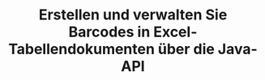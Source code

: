 ---
############################# Static ############################
layout: "auto-gen-gist"
draft: false
path: "de/assembly/java/barcode/xlsm/"
otherformats: XLS XLT XLSX XLTX XLTM XLSB ODS 

############################# Head ############################
head_title: "Generieren Sie ein Barcode-Bild und fügen Sie es über die Java-API in eine Excel-Tabelle ein"
head_description: "GroupDocs.Assembly Java API ermöglicht Programmierern das Generieren und Hinzufügen von Barcodebildern in Excel-Tabellendokumenten (XLS, XLT, XLSX, XLSM, XLTX, XLTM und XLSB)."

############################# Header ############################
title: "Erstellen und verwalten Sie Barcodes in Excel-Tabellendokumenten über die Java-API"
description: "GroupDocs.Assembly Java API ermöglicht es Softwareentwicklern, Barcodes in Excel-Tabellendokumenten innerhalb von Java- und JSP-Apps programmgesteuert zu generieren und zu verwalten."

######################### Download Button #######################
button:
    enable: true

############################# About ############################
about:
    enable: true
    title: "Wie generiert man Barcode-Bilder in Tabellenkalkulationen?"
    content: |
       Das Tabellenkalkulationsprogramm ist ein nützliches Tool, mit dem Benutzer große Datenmengen speichern, analysieren und darüber berichten können. GroupDocs.Assembly ist eine großartige Java-API, die es Softwareentwicklern leicht macht, Barcode-Bilder in Excel-Tabellen zu erstellen, zu organisieren und zu drucken. Barcodes sind digitale Codes, die maschinenlesbare Informationen speichern, die Bestandssystemen Geschwindigkeit und Genauigkeit verleihen. Mit der Java-API von GroupDocs.Assembly können Sie programmgesteuert zahlreiche 1D- und 2D-Barcodebilder mit personalisiertem Text, Erscheinungsbild und verschiedenen Codierungstypen in Microsoft Excel-Tabellen zeichnen. Die API erleichtert Benutzern auch die Verwaltung ihrer Barcodes und erfordert keine Installation externer Software oder Tools von Drittanbietern. Es unterstützt Funktionen wie das Ändern der Barcode-Bildgröße, das Einstellen von Vorder- und Hintergrundfarben, das Anpassen der Schriftgröße, das Anpassen der Barcode-Bildauflösung, die automatische Korrektur von Barcode-Text und vieles mehr. 

############################# content ############################
steps:
    enable: true
    block:
    - title_left: "Erstellen Sie Barcodes in XLSM Spreadsheets über Java"
      content_left: |
       GroupDocs.Assembly Java bietet vollständige Unterstützung für das Erstellen und Verwalten von Barcodes in der Tabelle XLSM. Der folgende Java-Code zeigt, wie Barcode-Bilder erstellt und in ein Microsoft Excel-Tabellendokument eingefügt werden.

      title_right: "So fügen Sie Barcode-Bilder in der Datei XLSM hinzu"
      content_right: |
       * Erstellen Sie eine Instanz von [DocumentAssembler](https://apireference.groupdocs.com/assembly/java/com.groupdocs.assembly/DocumentAssembler) 
       * Beispieldatenquellenobjekt erstellen
       * Rufen Sie [AssembleDocument](https://apireference.groupdocs.com/assembly/java/com.groupdocs.assembly/DocumentAssembler#assembleDocument-java.io.InputStream-java.io.OutputStream-com.groupdocs.assembly.DataSourceInfo...-) Methode mit den folgenden Parametern
           * Stream zum Lesen eines Vorlagendokuments.
           * Stream, um das resultierende Dokument zu schreiben.
           * Optionen zum Laden und Speichern von Dokumenten.
           * Details Informationen zu zu verwendenden Datenquellenobjekten.

      gisthash: "d597241fa3f68e3945a19ef3231070eb"
      gistfile: "create_barcodes_in_spreadsheet_file.java"

    - title_left: "System Anforderungen"
      content_left: |
       GroupDocs.Assembly-Java-APIs werden auf allen wichtigen Plattformen und Betriebssystemen unterstützt. Es kann Dokumente in Microsoft Word, Excel, PowerPoint, Outlook, OpenOffice und über 50 anderen Formaten erstellen. Eine vollständige Anleitung zu den Systemanforderungen finden Sie unter [Systemanforderungen](https://docs.groupdocs.com/assembly/java/system-requirements/). Bevor Sie den folgenden Code ausführen, stellen Sie bitte sicher, dass die folgenden Voraussetzungen auf Ihrem installiert sind System:
        * Betriebssysteme: Microsoft Windows, Linux, MacOS
        * Unterstützte Java-Versionen: J2SE 7.0 (1.7), J2SE 8.0 (1.8) oder höher
        * Holen Sie sich die neueste Version der GroupDocs.Assembly-Java-APIs von [Maven](https://mvnrepository.com/artifact/com.groupdocs/groupdocs-assembly/)
        
      title_right: "Warum GroupDocs.Assembly verwenden"
      content_right: |
        * Erstellen Sie benutzerdefinierte Dokumente aus Vorlagen.
        * E-Mail-Anhänge dynamisch anhängen.
        * Zum Erstellen und Automatisieren von Dokumenten ist keine zusätzliche Software erforderlich.
        * Generiert ein Ausgabedokument basierend auf der Datenquelle.
        * Fügen Sie den Dokumentinhalt dynamisch in den Bericht ein
        * Wenden Sie die Formel während der Tabellenkalkulation an.
        * Bietet Unterstützung für mehrere Datenformate
        * Unterstützung für sequentielle Datenoperationen.

demos:
    enable: true
        

more_formats:
    enable: true


back_to_top:
    enable: true
---